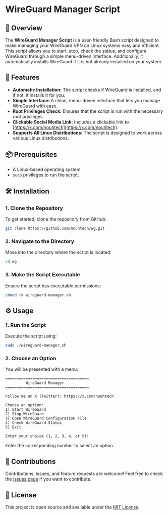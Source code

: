 # WireGuard Manager Script

## 📜 Overview
The **WireGuard Manager Script** is a user-friendly Bash script designed to make managing your WireGuard VPN on Linux systems easy and efficient. This script allows you to start, stop, check the status, and configure WireGuard through a simple menu-driven interface. Additionally, it automatically installs WireGuard if it is not already installed on your system.

## 🚀 Features
- **Automatic Installation:** The script checks if WireGuard is installed, and if not, it installs it for you.
- **Simple Interface:** A clean, menu-driven interface that lets you manage WireGuard with ease.
- **Root Privileges Check:** Ensures that the script is run with the necessary root privileges.
- **Clickable Social Media Link:** Includes a clickable link to [https://x.com/nouhtech](https://x.com/nouhtech).
- **Supports All Linux Distributions:** The script is designed to work across various Linux distributions.

## 📦 Prerequisites
- A Linux-based operating system.
- `sudo` privileges to run the script.

## 🛠 Installation

### 1. Clone the Repository
To get started, clone the repository from GitHub:
```bash
git clone https://github.com/nouhtech/wg.git
```

### 2. Navigate to the Directory
Move into the directory where the script is located:
```bash
cd wg
```

### 3. Make the Script Executable
Ensure the script has executable permissions:
```bash
chmod +x wireguard-manager.sh
```

## ⚙️ Usage

### 1. Run the Script
Execute the script using:
```bash
sudo ./wireguard-manager.sh
```

### 2. Choose an Option
You will be presented with a menu:
```
=====================================
         WireGuard Manager           
=====================================

Follow me on X (Twitter): https://x.com/nouhtech

Choose an option:
1) Start WireGuard
2) Stop WireGuard
3) Open WireGuard Configuration File
4) Check WireGuard Status
5) Exit

Enter your choice (1, 2, 3, 4, or 5): 
```
Enter the corresponding number to select an option.

## 🤝 Contributions
Contributions, issues, and feature requests are welcome! Feel free to check the [issues page](https://github.com/nouhtech/wg/issues) if you want to contribute.

## 📄 License
This project is open source and available under the [MIT License](LICENSE).
